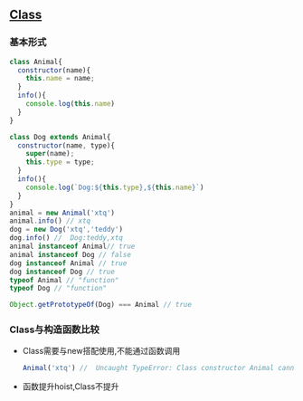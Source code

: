 
## [Class](https://developer.mozilla.org/zh-CN/docs/Web/JavaScript/Reference/Classes)

### 基本形式
  ``` js
  class Animal{
    constructor(name){
      this.name = name; 
    }
    info(){
      console.log(this.name)
    } 
  }

  class Dog extends Animal{
    constructor(name, type){
      super(name);
      this.type = type;
    } 
    info(){
      console.log(`Dog:${this.type},${this.name}`)
    }
  }
  animal = new Animal('xtq')
  animal.info() // xtq
  dog = new Dog('xtq','teddy')
  dog.info() //  Dog:teddy,xtq
  animal instanceof Animal// true
  animal instanceof Dog // false
  dog instanceof Animal // true
  dog instanceof Dog // true
  typeof Animal // "function"
  typeof Dog // "function"
  
  Object.getPrototypeOf(Dog) === Animal // true
  ```
  
### Class与构造函数比较
  - Class需要与new搭配使用,不能通过函数调用
    ``` js
    Animal('xtq') //  Uncaught TypeError: Class constructor Animal cannot be invoked without 'new'
    ```
  - 函数提升hoist,Class不提升
